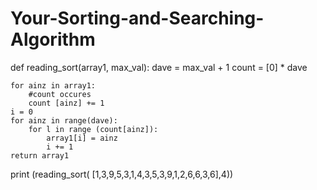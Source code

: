 # Your-Sorting-and-Searching-Algorithm

def reading_sort(array1, max_val):
    dave = max_val + 1
    count = [0] * dave

    for ainz in array1:
        #count occures
        count [ainz] += 1
    i = 0
    for ainz in range(dave):
        for l in range (count[ainz]):
            array1[i] = ainz
            i += 1
    return array1

print (reading_sort( [1,3,9,5,3,1,4,3,5,3,9,1,2,6,6,3,6],4))
